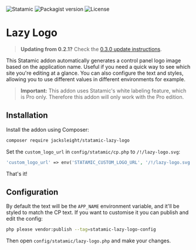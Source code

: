 <!-- statamic:hide -->

![Statamic](https://flat.badgen.net/badge/Statamic/3.1+/FF269E)
![Packagist version](https://flat.badgen.net/packagist/v/jacksleight/statamic-lazy-logo)
![License](https://flat.badgen.net/github/license/jacksleight/statamic-lazy-logo)

# Lazy Logo 

<!-- /statamic:hide -->

> **Updating from 0.2.1?** Check the [0.3.0 update instructions](https://github.com/jacksleight/statamic-lazy-logo/blob/main/CHANGELOG.md#030-2021-10-22).

This Statamic addon automatically generates a control panel logo image based on the application name. Useful if you need a quick way to see which site you're editing at a glance. You can also configure the text and styles, allowing you to use different values in different environments for example.

> **Important:** This addon uses Statamic's white labeling feature, which is Pro only. Therefore this addon will only work with the Pro edition.

## Installation

Install the addon using Composer:

```bash
composer require jacksleight/statamic-lazy-logo
```

Set the `custom_logo_url` in `config/statamic/cp.php` to `/!/lazy-logo.svg`:

```php
'custom_logo_url' => env('STATAMIC_CUSTOM_LOGO_URL', '/!/lazy-logo.svg'),
```

That's it!

## Configuration

By default the text will be the `APP_NAME` environment variable, and it'll be styled to match the CP text. If you want to customise it you can publish and edit the config:

```bash
php please vendor:publish --tag=statamic-lazy-logo-config
```

Then open `config/statamic/lazy-logo.php` and make your changes.
